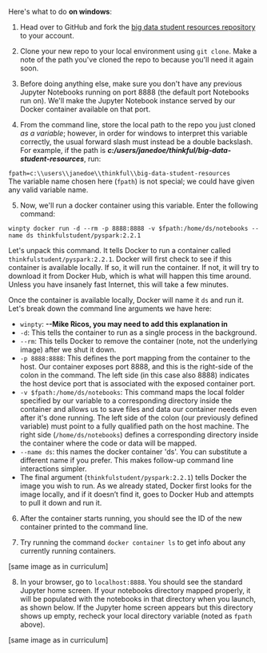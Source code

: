 Here's what to do **on windows**:

1) Head over to GitHub and fork the [big data student resources repository](https://github.com/Thinkful-Ed/big-data-student-resources) to your account.

2) Clone your new repo to your local environment using `git clone`. Make a note of the path you've cloned the repo to because you'll need it again soon.

3) Before doing anything else, make sure you don't have any previous Jupyter Notebooks running on port 8888 (the default port Notebooks run on). We'll make the Jupyter Notebook instance served by our Docker container available on that port.

4) From the command line, store the  local path to the repo you just cloned *as a variable*; however, in order for windows to interpret this variable correctly, the usual forward slash must instead be a double backslash. For example, if the path is ***c:/users/janedoe/thinkful/big-data-student-resources***, run:

`fpath=c:\\users\\janedoe\\thinkful\\big-data-student-resources`    
The variable name chosen here (`fpath`) is not special; we could have given any valid variable name.

5) Now, we'll run a docker container using this variable. Enter the following command:

`winpty docker run -d --rm -p 8888:8888 -v $fpath:/home/ds/notebooks --name ds thinkfulstudent/pyspark:2.2.1`

Let's unpack this command. It tells Docker to run a container called `thinkfulstudent/pyspark:2.2.1`. Docker will first check to see if this container is available locally. If so, it will run the container. If not, it will try to download it from Docker Hub, which is what will happen this time around. Unless you have insanely fast Internet, this will take a few minutes.

Once the container is available locally, Docker will name it `ds` and run it. Let's break down the command line arguments we have here:

- `winpty`: **--Mike Ricos, you may need to add this explanation in**
- `-d`: This tells the container to run as a single process in the background.
- `--rm`: This tells Docker to remove the container (note, not the underlying image) after we shut it down.
- `-p 8888:8888`: This defines the port mapping from the container to the host. Our container exposes port 8888, and this is the right-side of the colon in the command. The left side (in this case also 8888) indicates the host device port that is associated with the exposed container port.
- `-v $fpath:/home/ds/notebooks`: This command maps the local folder specified by our variable to a corresponding directory inside the container and allows us to save files and data our container needs even after it's done running. The left side of the colon (our previously defined variable) must point to a fully qualified path on the host machine. The right side (`/home/ds/notebooks`) defines a corresponding directory inside the container where the code or data will be mapped.
- `--name ds`: this names the docker container 'ds'. You can substitute a different name if you prefer. This makes follow-up command line interactions simpler. 
- The final argument (`thinkfulstudent/pyspark:2.2.1`) tells Docker the image you wish to run. As we already stated, Docker first looks for the image locally, and if it doesn’t find it, goes to Docker Hub and attempts to pull it down and run it.

6) After the container starts running, you should see the ID of the new container printed to the command line.

7) Try running the command `docker container ls` to get info about any currently running containers.

[same image as in curriculum]

8) In your browser, go to `localhost:8888`. You should see the standard Jupyter home screen. If your notebooks directory mapped properly, it will be populated with the notebooks in that directory when you launch, as shown below. If the Jupyter home screen appears but this directory shows up empty, recheck your local directory variable (noted as `fpath` above). 

[same image as in curriculum]

